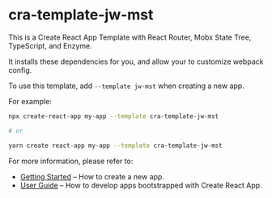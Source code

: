 # cra-template-jw-mst

This is a Create React App Template with React Router, Mobx State Tree, TypeScript, and Enzyme.

It installs these dependencies for you, and allow your to customize webpack config.

To use this template, add `--template jw-mst` when creating a new app.

For example:

```sh
npx create-react-app my-app --template cra-template-jw-mst

# or

yarn create react-app my-app --template cra-template-jw-mst
```

For more information, please refer to:

- [Getting Started](https://create-react-app.dev/docs/getting-started) – How to create a new app.
- [User Guide](https://create-react-app.dev) – How to develop apps bootstrapped with Create React App.
